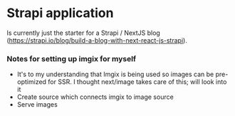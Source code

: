 # Strapi application

Is currently just the starter for a Strapi / NextJS blog (https://strapi.io/blog/build-a-blog-with-next-react-js-strapi).

### Notes for setting up imgix for myself
- It's to my understanding that Imgix is being used so images can be pre-optimized for SSR. I thought next/image takes care of this; will look into it
- Create source which connects imgix to image source
- Serve images